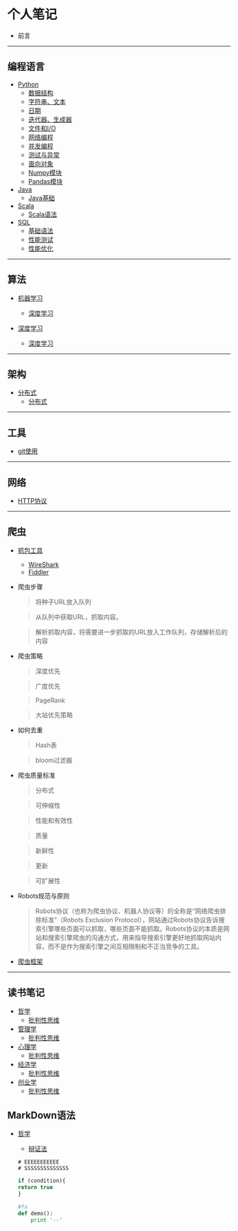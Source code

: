 # 个人笔记

* 前言

----
##  编程语言
* [Python](base/notes/note_list.md)
    * [数据结构](base/notes/note_list.md)
    * [字符串、文本](base/notes/note_list.md)
    * [日期](base/notes/note_list.md)
    * [迭代器、生成器](base/notes/note_list.md)
    * [文件和I/O](base/notes/note_list.md)
    * [网络编程](base/notes/note_list.md)
    * [并发编程](base/notes/note_list.md)
    * [测试与异常](base/notes/note_list.md)
    * [面向对象](base/notes/note_list.md)
    * [Numpy模块](base/notes/note_list.md)
    * [Pandas模块](base/notes/note_list.md)
* [Java ](base/notes/note_list.md)
    * [Java基础](base/notes/note_list.md)
* [Scala](base/notes/note_list.md)
    * [Scala语法](base/notes/note_list.md)
* [SQL](base/notes/note_list.md)
    * [基础语法](base/notes/note_list.md)
    * [性能测试](base/notes/note_list.md)
    * [性能优化](base/notes/note_list.md)
----
##  算法
* [机器学习](base/notes/note_list.md)
    - [深度学习](base/notes/note_list.md)

* [深度学习](base/notes/note_list.md)
    - [深度学习](base/notes/note_list.md)
----
##  架构
* [分布式](base/notes/note_list.md)
    - [分布式](base/notes/note_list.md)

----
##  工具
* [git使用](base/notes/git_note.md)

----

##  网络
* [HTTP协议](base/notes/http_info.md)
----
##  爬虫
* [抓包工具](base/notes/note_list.md)
  - [WireShark](base/notes/note_list.md)
  - [Fiddler](base/notes/note_list.md)
* 爬虫步骤

    >将种子URL放入队列

    >从队列中获取URL，抓取内容。

    >解析抓取内容，将需要进一步抓取的URL放入工作队列，存储解析后的内容
* 爬虫策略

    >深度优先

    >广度优先

    >PageRank

    >大站优先策略
* 如何去重

    >Hash表

    >bloom过滤器

* 爬虫质量标准

    >分布式

    >可伸缩性

    >性能和有效性

    >质量

    >新鲜性

    >更新

    >可扩展性
* Robots规范与原则
   >Robots协议（也称为爬虫协议、机器人协议等）的全称是“网络爬虫排除标准”（Robots Exclusion Protocol），网站通过Robots协议告诉搜索引擎哪些页面可以抓取，哪些页面不能抓取。Robots协议的本质是网站和搜索引擎爬虫的沟通方式，用来指导搜索引擎更好地抓取网站内容，而不是作为搜索引擎之间互相限制和不正当竞争的工具。


* [爬虫框架](base/notes/note_list.md)
----

## 读书笔记
* [哲学](base/notes/note_list.md)
    - [批判性思维](base/notes/note_list.md)
* [管理学](base/notes/note_list.md)
    - [批判性思维](base/notes/note_list.md)
* [心理学](base/notes/note_list.md)
    - [批判性思维](base/notes/note_list.md)
* [经济学](base/notes/note_list.md)
    - [批判性思维](base/notes/note_list.md)
* [创业学](base/notes/note_list.md)
    - [批判性思维](base/notes/note_list.md)


## MarkDown语法
* [哲学](base/notes/note_list.md)
    - [辩证法](base/notes/note_list.md)
    ```
    # EEEEEEEEEEE
    # SSSSSSSSSSSSSS

    ```

    ``` javascript
    if (condition){
    return true
    }
    ```

    ``` python
    #fa
    def demo():
        print '--'
    ```
